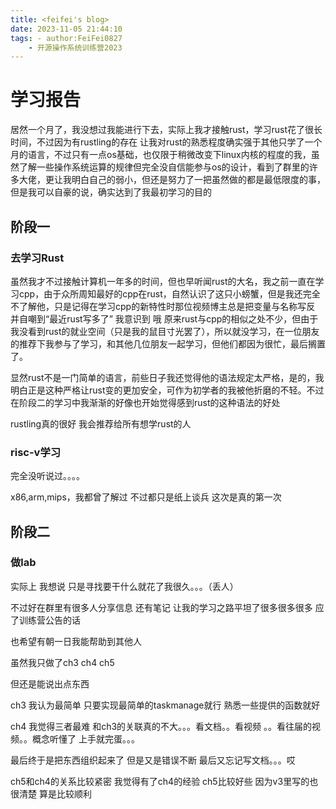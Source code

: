 ```yaml
---
title: <feifei's blog>
date: 2023-11-05 21:44:10
tags: - author:FeiFei0827
    - 开源操作系统训练营2023
---
```


#  学习报告

居然一个月了，我没想过我能进行下去，实际上我才接触rust，学习rust花了很长时间，不过因为有rustling的存在 让我对rust的熟悉程度确实强于其他只学了一个月的语言，不过只有一点os基础，也仅限于稍微改变下linux内核的程度的我，虽然了解一些操作系统运算的规律但完全没自信能参与os的设计，看到了群里的许多大佬，更让我明白自己的弱小，但还是努力了一把虽然做的都是最低限度的事，但是我可以自豪的说，确实达到了我最初学习的目的

<!-- more -->

## 阶段一 

### 去学习Rust

虽然我才不过接触计算机一年多的时间，但也早听闻rust的大名，我之前一直在学习cpp，由于众所周知最好的cpp在rust，自然认识了这只小螃蟹，但是我还完全不了解他，只是记得在学习cpp的新特性时那位视频博主总是把变量与名称写反 并自嘲到“最近rust写多了” 我意识到 哦 原来rust与cpp的相似之处不少，但由于我没看到rust的就业空间（只是我的鼠目寸光罢了），所以就没学习，在一位朋友的推荐下我参与了学习，和其他几位朋友一起学习，但他们都因为很忙，最后搁置了。

显然rust不是一门简单的语言，前些日子我还觉得他的语法规定太严格，是的，我明白正是这种严格让rust变的更加安全，可作为初学者的我被他折磨的不轻。不过在阶段二的学习中我渐渐的好像也开始觉得感到rust的这种语法的好处

rustling真的很好 我会推荐给所有想学rust的人

### risc-v学习

完全没听说过。。。。

x86,arm,mips，我都曾了解过 不过都只是纸上谈兵 这次是真的第一次

## 阶段二

### 做lab

实际上 我想说 只是寻找要干什么就花了我很久。。。（丢人）

不过好在群里有很多人分享信息 还有笔记 让我的学习之路平坦了很多很多很多 应了训练营公告的话 

也希望有朝一日我能帮助到其他人

虽然我只做了ch3 ch4 ch5

但还是能说出点东西 

ch3 我认为最简单 只要实现最简单的taskmanage就行 熟悉一些提供的函数就好

ch4 我觉得三者最难 和ch3的关联真的不大。。。看文档。。看视频 。。看往届的视频。。概念听懂了 上手就完蛋。。。

最后终于是把东西组织起来了 但是又是错误不断 最后又忘记写文档。。。哎

ch5和ch4的关系比较紧密 我觉得有了ch4的经验 ch5比较好些 因为v3里写的也很清楚 算是比较顺利



